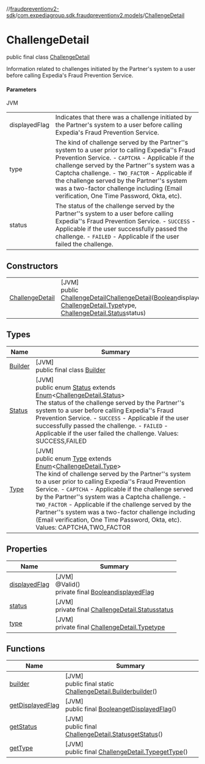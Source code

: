 //[fraudpreventionv2-sdk](../../../index.md)/[com.expediagroup.sdk.fraudpreventionv2.models](../index.md)/[ChallengeDetail](index.md)

# ChallengeDetail

public final class [ChallengeDetail](index.md)

Information related to challenges initiated by the Partner's system to a user before calling Expedia's Fraud Prevention Service.

#### Parameters

JVM

| | |
|---|---|
| displayedFlag | Indicates that there was a challenge initiated by the Partner's system to a user before calling Expedia's Fraud Prevention Service. |
| type | The kind of challenge served by the Partner''s system to a user prior to calling Expedia''s Fraud Prevention Service. - `CAPTCHA` - Applicable if the challenge served by the Partner''s system was a Captcha challenge. - `TWO_FACTOR` - Applicable if the challenge served by the Partner''s system was a two-factor challenge including (Email verification, One Time Password, Okta, etc). |
| status | The status of the challenge served by the Partner''s system to a user before calling Expedia''s Fraud Prevention Service. - `SUCCESS` - Applicable if the user successfully passed the challenge. - `FAILED` - Applicable if the user failed the challenge. |

## Constructors

| | |
|---|---|
| [ChallengeDetail](-challenge-detail.md) | [JVM]<br>public [ChallengeDetail](index.md)[ChallengeDetail](-challenge-detail.md)([Boolean](https://docs.oracle.com/javase/8/docs/api/java/lang/Boolean.html)displayedFlag, [ChallengeDetail.Type](-type/index.md)type, [ChallengeDetail.Status](-status/index.md)status) |

## Types

| Name | Summary |
|---|---|
| [Builder](-builder/index.md) | [JVM]<br>public final class [Builder](-builder/index.md) |
| [Status](-status/index.md) | [JVM]<br>public enum [Status](-status/index.md) extends [Enum](https://docs.oracle.com/javase/8/docs/api/java/lang/Enum.html)&lt;[ChallengeDetail.Status](-status/index.md)&gt;<br>The status of the challenge served by the Partner''s system to a user before calling Expedia''s Fraud Prevention Service. - `SUCCESS` - Applicable if the user successfully passed the challenge. - `FAILED` - Applicable if the user failed the challenge. Values: SUCCESS,FAILED |
| [Type](-type/index.md) | [JVM]<br>public enum [Type](-type/index.md) extends [Enum](https://docs.oracle.com/javase/8/docs/api/java/lang/Enum.html)&lt;[ChallengeDetail.Type](-type/index.md)&gt;<br>The kind of challenge served by the Partner''s system to a user prior to calling Expedia''s Fraud Prevention Service. - `CAPTCHA` - Applicable if the challenge served by the Partner''s system was a Captcha challenge. - `TWO_FACTOR` - Applicable if the challenge served by the Partner''s system was a two-factor challenge including (Email verification, One Time Password, Okta, etc). Values: CAPTCHA,TWO_FACTOR |

## Properties

| Name | Summary |
|---|---|
| [displayedFlag](index.md#-1158678936%2FProperties%2F-173342751) | [JVM]<br>@Valid()<br>private final [Boolean](https://docs.oracle.com/javase/8/docs/api/java/lang/Boolean.html)[displayedFlag](index.md#-1158678936%2FProperties%2F-173342751) |
| [status](index.md#1760229651%2FProperties%2F-173342751) | [JVM]<br>private final [ChallengeDetail.Status](-status/index.md)[status](index.md#1760229651%2FProperties%2F-173342751) |
| [type](index.md#1911495883%2FProperties%2F-173342751) | [JVM]<br>private final [ChallengeDetail.Type](-type/index.md)[type](index.md#1911495883%2FProperties%2F-173342751) |

## Functions

| Name | Summary |
|---|---|
| [builder](builder.md) | [JVM]<br>public final static [ChallengeDetail.Builder](-builder/index.md)[builder](builder.md)() |
| [getDisplayedFlag](get-displayed-flag.md) | [JVM]<br>public final [Boolean](https://docs.oracle.com/javase/8/docs/api/java/lang/Boolean.html)[getDisplayedFlag](get-displayed-flag.md)() |
| [getStatus](get-status.md) | [JVM]<br>public final [ChallengeDetail.Status](-status/index.md)[getStatus](get-status.md)() |
| [getType](get-type.md) | [JVM]<br>public final [ChallengeDetail.Type](-type/index.md)[getType](get-type.md)() |
